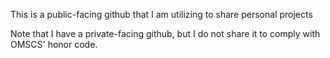 This is a public-facing github that I am utilizing to share personal projects

Note that I have a private-facing github, but I do not share it to comply with OMSCS' honor code.

